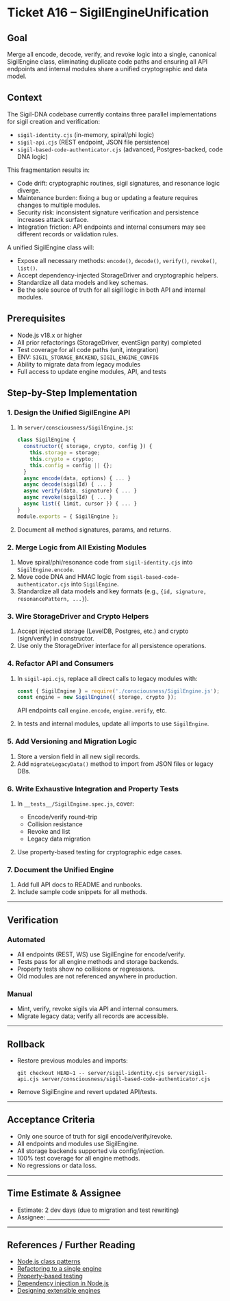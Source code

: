 # Ticket A16 – SigilEngineUnification

## Goal
Merge all encode, decode, verify, and revoke logic into a single, canonical SigilEngine class, eliminating duplicate code paths and ensuring all API endpoints and internal modules share a unified cryptographic and data model.

## Context

The Sigil-DNA codebase currently contains three parallel implementations for sigil creation and verification:
- `sigil-identity.cjs` (in-memory, spiral/phi logic)
- `sigil-api.cjs` (REST endpoint, JSON file persistence)
- `sigil-based-code-authenticator.cjs` (advanced, Postgres-backed, code DNA logic)

This fragmentation results in:
- Code drift: cryptographic routines, sigil signatures, and resonance logic diverge.
- Maintenance burden: fixing a bug or updating a feature requires changes to multiple modules.
- Security risk: inconsistent signature verification and persistence increases attack surface.
- Integration friction: API endpoints and internal consumers may see different records or validation rules.

A unified SigilEngine class will:
- Expose all necessary methods: `encode()`, `decode()`, `verify()`, `revoke()`, `list()`.
- Accept dependency-injected StorageDriver and cryptographic helpers.
- Standardize all data models and key schemas.
- Be the sole source of truth for all sigil logic in both API and internal modules.

## Prerequisites

- Node.js v18.x or higher
- All prior refactorings (StorageDriver, eventSign parity) completed
- Test coverage for all code paths (unit, integration)
- ENV: `SIGIL_STORAGE_BACKEND`, `SIGIL_ENGINE_CONFIG`
- Ability to migrate data from legacy modules
- Full access to update engine modules, API, and tests

## Step-by-Step Implementation

### 1. Design the Unified SigilEngine API

1. In `server/consciousness/SigilEngine.js`:
   ```js
   class SigilEngine {
     constructor({ storage, crypto, config }) {
       this.storage = storage;
       this.crypto = crypto;
       this.config = config || {};
     }
     async encode(data, options) { ... }
     async decode(sigilId) { ... }
     async verify(data, signature) { ... }
     async revoke(sigilId) { ... }
     async list({ limit, cursor }) { ... }
   }
   module.exports = { SigilEngine };
   ```
2. Document all method signatures, params, and returns.

### 2. Merge Logic from All Existing Modules

1. Move spiral/phi/resonance code from `sigil-identity.cjs` into `SigilEngine.encode`.
2. Move code DNA and HMAC logic from `sigil-based-code-authenticator.cjs` into `SigilEngine`.
3. Standardize all data models and key formats (e.g., `{id, signature, resonancePattern, ...}`).

### 3. Wire StorageDriver and Crypto Helpers

1. Accept injected storage (LevelDB, Postgres, etc.) and crypto (sign/verify) in constructor.
2. Use only the StorageDriver interface for all persistence operations.

### 4. Refactor API and Consumers

1. In `sigil-api.cjs`, replace all direct calls to legacy modules with:
   ```js
   const { SigilEngine } = require('./consciousness/SigilEngine.js');
   const engine = new SigilEngine({ storage, crypto });
   ```
   API endpoints call `engine.encode`, `engine.verify`, etc.

2. In tests and internal modules, update all imports to use `SigilEngine`.

### 5. Add Versioning and Migration Logic

1. Store a version field in all new sigil records.
2. Add `migrateLegacyData()` method to import from JSON files or legacy DBs.

### 6. Write Exhaustive Integration and Property Tests

1. In `__tests__/SigilEngine.spec.js`, cover:
   - Encode/verify round-trip
   - Collision resistance
   - Revoke and list
   - Legacy data migration

2. Use property-based testing for cryptographic edge cases.

### 7. Document the Unified Engine

1. Add full API docs to README and runbooks.
2. Include sample code snippets for all methods.

---

## Verification

### Automated

- All endpoints (REST, WS) use SigilEngine for encode/verify.
- Tests pass for all engine methods and storage backends.
- Property tests show no collisions or regressions.
- Old modules are not referenced anywhere in production.

### Manual

- Mint, verify, revoke sigils via API and internal consumers.
- Migrate legacy data; verify all records are accessible.

---

## Rollback

- Restore previous modules and imports:
  ```
  git checkout HEAD~1 -- server/sigil-identity.cjs server/sigil-api.cjs server/consciousness/sigil-based-code-authenticator.cjs
  ```
- Remove SigilEngine and revert updated API/tests.

---

## Acceptance Criteria

- Only one source of truth for sigil encode/verify/revoke.
- All endpoints and modules use SigilEngine.
- All storage backends supported via config/injection.
- 100% test coverage for all engine methods.
- No regressions or data loss.

---

## Time Estimate & Assignee

- Estimate: 2 dev days (due to migration and test rewriting)
- Assignee: _______________________

---

## References / Further Reading

- [Node.js class patterns](https://developer.mozilla.org/en-US/docs/Web/JavaScript/Reference/Classes)
- [Refactoring to a single engine](https://martinfowler.com/bliki/ConsolidateDuplicateConditionalFragments.html)
- [Property-based testing](https://github.com/jackfranklin/testcheck-js)
- [Dependency injection in Node.js](https://blog.logrocket.com/dependency-injection-node-js/)
- [Designing extensible engines](https://khorikov.org/posts/2022-08-designing-pluggable-architecture/)